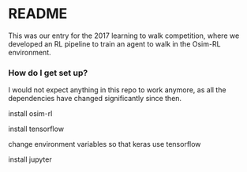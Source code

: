# README #

This was our entry for the 2017 learning to walk competition, where we developed an RL pipeline to train an agent to walk in the Osim-RL environment. 

### How do I get set up? ###
I would not expect anything in this repo to work anymore, as all the dependencies have changed significantly since then. 

install osim-rl  

install tensorflow

change environment variables so that keras use tensorflow

install jupyter 


